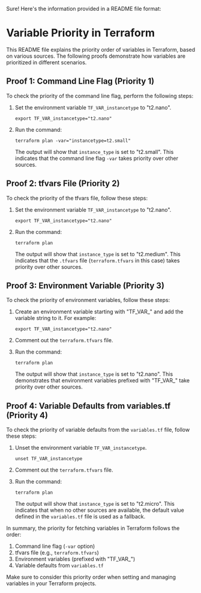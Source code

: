 Sure! Here's the information provided in a README file format:

# Variable Priority in Terraform

This README file explains the priority order of variables in Terraform, based on various sources. The following proofs demonstrate how variables are prioritized in different scenarios.

## Proof 1: Command Line Flag (Priority 1)

To check the priority of the command line flag, perform the following steps:

1. Set the environment variable `TF_VAR_instancetype` to "t2.nano".
   ```
   export TF_VAR_instancetype="t2.nano"
   ```

2. Run the command:
   ```
   terraform plan -var="instancetype=t2.small"
   ```

   The output will show that `instance_type` is set to "t2.small". This indicates that the command line flag `-var` takes priority over other sources.

## Proof 2: tfvars File (Priority 2)

To check the priority of the tfvars file, follow these steps:

1. Set the environment variable `TF_VAR_instancetype` to "t2.nano".
   ```
   export TF_VAR_instancetype="t2.nano"
   ```

2. Run the command:
   ```
   terraform plan
   ```

   The output will show that `instance_type` is set to "t2.medium". This indicates that the `.tfvars` file (`terraform.tfvars` in this case) takes priority over other sources.

## Proof 3: Environment Variable (Priority 3)

To check the priority of environment variables, follow these steps:

1. Create an environment variable starting with "TF_VAR_" and add the variable string to it. For example:
   ```
   export TF_VAR_instancetype="t2.nano"
   ```

2. Comment out the `terraform.tfvars` file.

3. Run the command:
   ```
   terraform plan
   ```

   The output will show that `instance_type` is set to "t2.nano". This demonstrates that environment variables prefixed with "TF_VAR_" take priority over other sources.

## Proof 4: Variable Defaults from variables.tf (Priority 4)

To check the priority of variable defaults from the `variables.tf` file, follow these steps:

1. Unset the environment variable `TF_VAR_instancetype`.
   ```
   unset TF_VAR_instancetype
   ```

2. Comment out the `terraform.tfvars` file.

3. Run the command:
   ```
   terraform plan
   ```

   The output will show that `instance_type` is set to "t2.micro". This indicates that when no other sources are available, the default value defined in the `variables.tf` file is used as a fallback.

In summary, the priority for fetching variables in Terraform follows the order:

1. Command line flag (`-var` option)
2. tfvars file (e.g., `terraform.tfvars`)
3. Environment variables (prefixed with "TF_VAR_")
4. Variable defaults from `variables.tf`

Make sure to consider this priority order when setting and managing variables in your Terraform projects.
